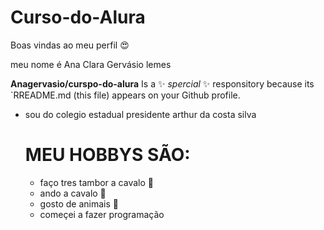 # Curso-do-Alura

Boas vindas ao meu perfil :heart_eyes:

meu nome é Ana Clara Gervásio lemes 

**Anagervasio/curspo-do-alura** Is a :sparkles: _spercial_ :sparkles: responsitory because its `RREADME.md (this file) appears on your Github profile.


* sou do colegio estadual presidente arthur da costa silva

  # MEU HOBBYS SÃO:
  
  * faço tres tambor a cavalo :heartbeat:
  * ando a cavalo :heartbeat:
  * gosto de animais  :heartbeat:
  * começei a fazer programação 

